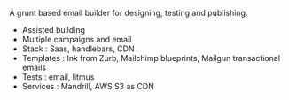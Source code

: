 A grunt based email builder for designing, testing and publishing.

- Assisted building
- Multiple campaigns and email
- Stack : Saas, handlebars, CDN
- Templates : Ink from Zurb, Mailchimp blueprints, Mailgun transactional emails
- Tests : email, litmus
- Services : Mandrill, AWS S3 as CDN